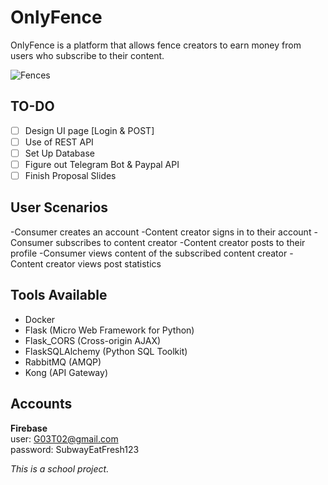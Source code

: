 # OnlyFence
OnlyFence is a platform that allows fence creators to earn money from users who subscribe to their content.  

![Fences](https://cdn.vox-cdn.com/thumbor/NXI3rAC_jN7zEcdUbBM4K6bbBPM=/0x0:3000x2000/1200x0/filters:focal(0x0:3000x2000):no_upscale()/cdn.vox-cdn.com/uploads/chorus_asset/file/21760265/iStock_598783266.jpg)

## TO-DO
- [ ] Design UI page [Login & POST]
- [ ] Use of REST API 
- [ ] Set Up Database 
- [ ] Figure out Telegram Bot & Paypal API
- [ ] Finish Proposal Slides

## User Scenarios
-Consumer creates an account
-Content creator signs in to their account
-Consumer subscribes to content creator
-Content creator posts to their profile
-Consumer views content of the subscribed content creator
-Content creator views post statistics


## Tools Available
- Docker
- Flask (Micro Web Framework for Python)
- Flask_CORS (Cross-origin AJAX)
- FlaskSQLAlchemy (Python SQL Toolkit)
- RabbitMQ (AMQP)
- Kong (API Gateway)


## Accounts
**Firebase**    
user: G03T02@gmail.com  
password: SubwayEatFresh123  






*This is a school project.*
